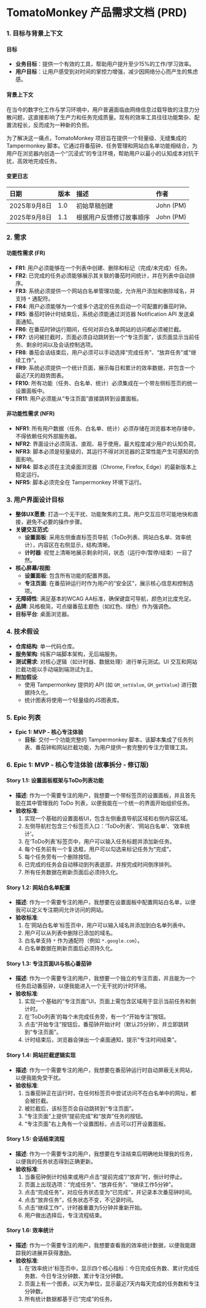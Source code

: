 # **TomatoMonkey 产品需求文档 (PRD)**

### **1. 目标与背景上下文**

#### **目标**
* **业务目标**：提供一个有效的工具，帮助用户提升至少15%的工作/学习效率。
* **用户目标**：让用户感受到对时间的掌控力增强，减少因网络分心而产生的焦虑感。

#### **背景上下文**
在当今的数字化工作与学习环境中，用户普遍面临由网络信息过载导致的注意力分散问题，这直接影响了生产力和任务完成质量。现有的效率工具往往功能繁杂、配置流程长，反而成为一种新的负担。

为了解决这一痛点，TomatoMonkey 项目旨在提供一个轻量级、无缝集成的 Tampermonkey 脚本。它通过将番茄钟、任务管理和网站白名单功能相结合，为用户在浏览器内创造一个“沉浸式”的专注环境，帮助用户以最小的认知成本对抗干扰，高效地完成任务。

#### **变更日志**

| 日期 | 版本 | 描述 | 作者 |
| :--- | :--- | :--- | :--- |
| 2025年9月8日 | 1.0 | 初始草稿创建 | John (PM) |
| 2025年9月8日 | 1.1 | 根据用户反馈修订故事顺序 | John (PM) |

### **2. 需求**

#### **功能性需求 (FR)**
* **FR1**: 用户必须能够在一个列表中创建、删除和标记（完成/未完成）任务。
* **FR2**: 已完成的任务必须能够展示其关联的番茄时间统计，并在列表中自动排序。
* **FR3**: 系统必须提供一个网站白名单管理功能，允许用户添加和删除域名，并支持 `*` 通配符。
* **FR4**: 用户必须能够为一个或多个选定的任务启动一个可配置的番茄时钟。
* **FR5**: 番茄时钟计时结束后，系统必须能通过浏览器 Notification API 发送桌面通知。
* **FR6**: 在番茄时钟运行期间，任何对非白名单网站的访问都必须被拦截。
* **FR7**: 访问被拦截时，页面必须自动跳转到一个“专注页面”，该页面显示当前任务、剩余时间以及会话控制选项。
* **FR8**: 番茄会话结束后，用户必须可以手动选择“完成任务”、“放弃任务”或“继续工作”。
* **FR9**: 系统必须提供一个统计页面，展示每日和累计的效率数据，并包含一个最近7天的趋势图表。
* **FR10**: 所有功能（任务、白名单、统计）必须集成在一个带左侧标签页的统一设置面板中。
* **FR11**: 用户必须能从“专注页面”直接跳转到设置面板。

#### **非功能性需求 (NFR)**
* **NFR1**: 所有用户数据（任务、白名单、统计）必须存储在浏览器本地存储中，不得依赖任何外部服务器。
* **NFR2**: 界面设计必须简洁、直观、易于使用，最大程度减少用户的认知负荷。
* **NFR3**: 脚本必须是轻量级的，其运行不得对浏览器的正常性能产生可感知的负面影响。
* **NFR4**: 脚本必须在主流桌面浏览器（Chrome, Firefox, Edge）的最新版本上稳定运行。
* **NFR5**: 脚本必须完全在 Tampermonkey 环境下运行。

### **3. 用户界面设计目标**

* **整体UX愿景**: 打造一个无干扰、功能聚焦的工具。用户交互应尽可能地快和直接，避免不必要的操作步骤。
* **关键交互范式**:
    * **设置面板**: 采用左侧垂直标签页导航（ToDo列表、网站白名单、效率统计），内容区在右侧显示，结构清晰。
    * **计时器**: 视觉上清晰地展示剩余时间，状态（运行中/暂停/结束）一目了然。
* **核心屏幕/视图**:
    * **设置面板**: 包含所有功能的配置界面。
    * **专注页面**: 在番茄钟运行时作为用户的“安全区”，展示核心信息和控制选项。
* **无障碍性**: 满足基本的WCAG AA标准，确保键盘可导航，颜色对比度充足。
* **品牌**: 风格极简，可点缀番茄主题色（如红色、绿色）作为强调色。
* **目标平台**: 桌面浏览器。

### **4. 技术假设**

* **仓库结构**: 单一代码仓库。
* **服务架构**: 纯客户端脚本架构，无后端服务。
* **测试需求**: 对核心逻辑（如计时器、数据处理）进行单元测试。UI 交互和网站拦截功能以手动端到端测试为主。
* **附加假设**:
    * 使用 Tampermonkey 提供的 API (如 `GM_setValue`, `GM_getValue`) 进行数据持久化。
    * 统计图表将使用一个轻量级的JS图表库。

### **5. Epic 列表**
* **Epic 1: MVP - 核心专注体验**
    * **目标**: 交付一个功能完整的 Tampermonkey 脚本，该脚本集成了任务列表、番茄钟和网站拦截功能，为用户提供一套完整的专注力管理工具。

### **6. Epic 1: MVP - 核心专注体验 (故事拆分 - 修订版)**

#### **Story 1.1: 设置面板框架与ToDo列表功能**
* **描述**: 作为一个需要专注的用户，我想要一个带标签页的设置面板，并且首先能在其中管理我的 ToDo 列表，以便我能在一个统一的界面开始组织任务。
* **验收标准**:
    1.  实现一个基础的设置面板UI，包含左侧垂直导航区域和右侧内容区域。
    2.  左侧导航栏包含三个标签页入口：‘ToDo列表’、‘网站白名单’、‘效率统计’。
    3.  在‘ToDo列表’标签页中，用户可以输入任务标题并添加新任务。
    4.  每个任务前有一个复选框，用户可以勾选来标记任务为“完成”。
    5.  每个任务旁有一个删除按钮。
    6.  已完成的任务会自动移动到列表底部，并按完成时间倒序排列。
    7.  所有任务数据在刷新页面后必须持久化。

#### **Story 1.2: 网站白名单配置**
* **描述**: 作为一个需要专注的用户，我想要在设置面板中配置网站白名单，以便我可以定义专注期间允许访问的网站。
* **验收标准**:
    1.  在‘网站白名单’标签页中，用户可以输入域名并添加到白名单列表中。
    2.  用户可以从列表中删除已添加的域名。
    3.  白名单支持 `*` 作为通配符（例如 `*.google.com`）。
    4.  白名单数据在刷新页面后必须持久化。

#### **Story 1.3: 专注页面UI与核心番茄钟**
* **描述**: 作为一个需要专注的用户，我想要一个独立的专注页面，并且能为一个任务启动番茄钟，以便我能进入一个无干扰的计时环境。
* **验收标准**:
    1.  实现一个基础的“专注页面”UI，页面上需包含区域用于显示当前任务和倒计时。
    2.  在‘ToDo列表’的每个未完成任务旁，有一个“开始专注”按钮。
    3.  点击“开始专注”按钮后，番茄钟开始计时（默认25分钟），并立即跳转到“专注页面”。
    4.  计时结束后，浏览器会弹出一个桌面通知，提示“专注时间结束”。

#### **Story 1.4: 网站拦截逻辑实现**
* **描述**: 作为一个需要专注的用户，我想要在番茄钟运行时自动屏蔽无关网站，以便我能免受干扰。
* **验收标准**:
    1.  当番茄钟正在运行时，在任何标签页中尝试访问不在白名单中的网址，都会被拦截。
    2.  被拦截后，该标签页会自动跳转到“专注页面”。
    3.  “专注页面”上提供“提前完成”和“放弃”任务的按钮。
    4.  “专注页面”右上角有一个设置图标，点击可以打开设置面板。

#### **Story 1.5: 会话结束流程**
* **描述**: 作为一个需要专注的用户，我想要在专注结束后明确地处理我的任务，以便我的任务状态得到正确更新。
* **验收标准**:
    1.  当番茄钟倒计时结束或用户点击“提前完成”/“放弃”时，倒计时停止。
    2.  页面上出现选项：“完成任务”、“放弃任务”、“继续工作5分钟”。
    3.  点击“完成任务”，对应任务状态变为“已完成”，并记录本次番茄钟时间。
    4.  点击“放弃任务”，任务状态不变，不记录时间。
    5.  点击“继续工作”，计时器重置为5分钟并重新开始。
    6.  用户做出选择后，专注流程结束。

#### **Story 1.6: 效率统计**
* **描述**: 作为一个需要专注的用户，我想要查看我的效率统计数据，以便我能跟踪我的进展并获得激励。
* **验收标准**:
    1.  在‘效率统计’标签页中，显示四个核心指标：今日完成任务数、累计完成任务数、今日专注分钟数、累计专注分钟数。
    2.  页面上有一个图表，以天为单位，显示最近7天内每天完成的任务数和专注分钟数。
    3.  所有统计数据都基于已“完成”的任务。
